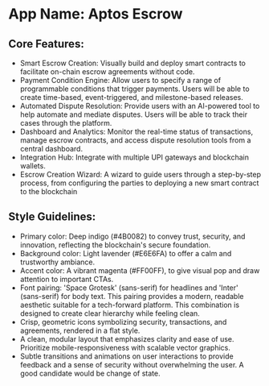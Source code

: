 # **App Name**: Aptos Escrow

## Core Features:

- Smart Escrow Creation: Visually build and deploy smart contracts to facilitate on-chain escrow agreements without code.
- Payment Condition Engine: Allow users to specify a range of programmable conditions that trigger payments. Users will be able to create time-based, event-triggered, and milestone-based releases.
- Automated Dispute Resolution: Provide users with an AI-powered tool to help automate and mediate disputes. Users will be able to track their cases through the platform.
- Dashboard and Analytics: Monitor the real-time status of transactions, manage escrow contracts, and access dispute resolution tools from a central dashboard.
- Integration Hub: Integrate with multiple UPI gateways and blockchain wallets.
- Escrow Creation Wizard: A wizard to guide users through a step-by-step process, from configuring the parties to deploying a new smart contract to the blockchain

## Style Guidelines:

- Primary color: Deep indigo (#4B0082) to convey trust, security, and innovation, reflecting the blockchain's secure foundation.
- Background color: Light lavender (#E6E6FA) to offer a calm and trustworthy ambiance.
- Accent color: A vibrant magenta (#FF00FF), to give visual pop and draw attention to important CTAs.
- Font pairing: 'Space Grotesk' (sans-serif) for headlines and 'Inter' (sans-serif) for body text. This pairing provides a modern, readable aesthetic suitable for a tech-forward platform. This combination is designed to create clear hierarchy while feeling clean.
- Crisp, geometric icons symbolizing security, transactions, and agreements, rendered in a flat style.
- A clean, modular layout that emphasizes clarity and ease of use. Prioritize mobile-responsiveness with scalable vector graphics.
- Subtle transitions and animations on user interactions to provide feedback and a sense of security without overwhelming the user. A good candidate would be change of state.